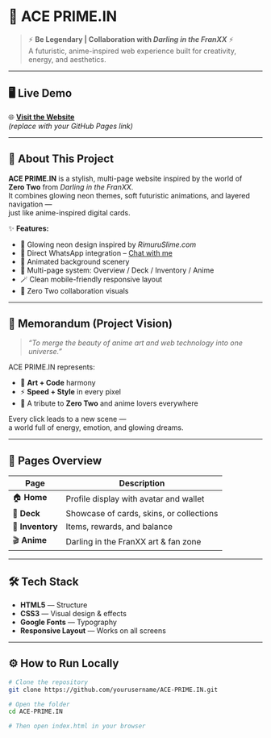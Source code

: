 # 🌟 ACE PRIME.IN

> ⚡ **Be Legendary | Collaboration with _Darling in the FranXX_** ⚡  
> A futuristic, anime-inspired web experience built for creativity, energy, and aesthetics.

---

## 🖥️ Live Demo
🌐 **[Visit the Website](https://yourusername.github.io/ACE-PRIME.IN/)**  
*(replace with your GitHub Pages link)*

---

## 🎴 About This Project

**ACE PRIME.IN** is a stylish, multi-page website inspired by the world of  
**Zero Two** from *Darling in the FranXX*.  
It combines glowing neon themes, soft futuristic animations, and layered navigation —  
just like anime-inspired digital cards.

✨ **Features:**
- 💎 Glowing neon design inspired by *RimuruSlime.com*  
- 💬 Direct WhatsApp integration – [Chat with me](https://wa.me/919954151225)  
- 🌅 Animated background scenery  
- 📁 Multi-page system: Overview / Deck / Inventory / Anime  
- 🪄 Clean mobile-friendly responsive layout  
- 🩷 Zero Two collaboration visuals  

---

## 🧠 Memorandum (Project Vision)

> _“To merge the beauty of anime art and web technology into one universe.”_  

ACE PRIME.IN represents:
- 🎨 **Art + Code** harmony  
- ⚡ **Speed + Style** in every pixel  
- 🩷 A tribute to **Zero Two** and anime lovers everywhere  

Every click leads to a new scene —  
a world full of energy, emotion, and glowing dreams.

---

## 📂 Pages Overview

| Page | Description |
|------|--------------|
| 🏠 **Home** | Profile display with avatar and wallet |
| 🧩 **Deck** | Showcase of cards, skins, or collections |
| 💎 **Inventory** | Items, rewards, and balance |
| 🎬 **Anime** | Darling in the FranXX art & fan zone |

---

## 🛠️ Tech Stack

- **HTML5** — Structure  
- **CSS3** — Visual design & effects  
- **Google Fonts** — Typography  
- **Responsive Layout** — Works on all screens  

---

## ⚙️ How to Run Locally

```bash
# Clone the repository
git clone https://github.com/yourusername/ACE-PRIME.IN.git

# Open the folder
cd ACE-PRIME.IN

# Then open index.html in your browser
